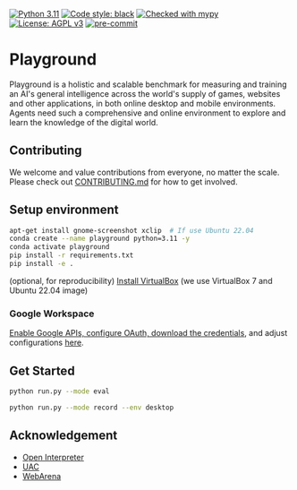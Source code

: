 [![Python 3.11](https://img.shields.io/badge/python-3.11-blue.svg)](https://www.python.org/downloads/release/python-3117/)
<a href="https://github.com/psf/black"><img alt="Code style: black" src="https://img.shields.io/badge/code%20style-black-000000.svg"></a>
<a href="https://mypy-lang.org/"><img src="https://www.mypy-lang.org/static/mypy_badge.svg" alt="Checked with mypy"></a>
[![License: AGPL v3](https://img.shields.io/badge/License-AGPL%20v3-blue.svg)](https://www.gnu.org/licenses/agpl-3.0)
<a href="https://pre-commit.com/"><img src="https://img.shields.io/badge/pre--commit-enabled-brightgreen?logo=pre-commit&logoColor=white" alt="pre-commit"></a>

# Playground

Playground is a holistic and scalable benchmark for measuring and training an AI's general intelligence across the world's supply of games, websites and other applications, in both online desktop and mobile environments. Agents need such a comprehensive and online environment to explore and learn the knowledge of the digital world.

## Contributing

We welcome and value contributions from everyone, no matter the scale. Please check out [CONTRIBUTING.md](./CONTRIBUTING.md) for how to get involved.

## Setup environment

```bash
apt-get install gnome-screenshot xclip  # If use Ubuntu 22.04
conda create --name playground python=3.11 -y
conda activate playground
pip install -r requirements.txt
pip install -e .
```

(optional, for reproducibility) [Install VirtualBox](https://ubuntu.com/tutorials/how-to-run-ubuntu-desktop-on-a-virtual-machine-using-virtualbox#1-overview) (we use VirtualBox 7 and Ubuntu 22.04 image)

### Google Workspace

[Enable Google APIs, configure OAuth, download the credentials](https://developers.google.com/docs/api/quickstart/python#set_up_your_environment), and adjust configurations [here](playground/config/config.py).

## Get Started

```bash
python run.py --mode eval
```

```bash
python run.py --mode record --env desktop
```

## Acknowledgement

- [Open Interpreter](https://github.com/KillianLucas/open-interpreter)
- [UAC]()
- [WebArena](https://github.com/web-arena-x/webarena)
